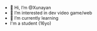 - 👋 Hi, I’m @Xunayan
- 👀 I’m interested in dev video game/web
- 🌱 I’m currently learning 
- I'm a student (16yo)

<!---
Xunayan/Xunayan is a ✨ special ✨ repository because its `README.md` (this file) appears on your GitHub profile.
You can click the Preview link to take a look at your changes.
--->
